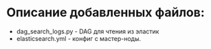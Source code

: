 # Описание добавленных файлов:

* dag_search_logs.py - DAG для чтения из эластик 
* elasticsearch.yml - конфиг с мастер-ноды.
